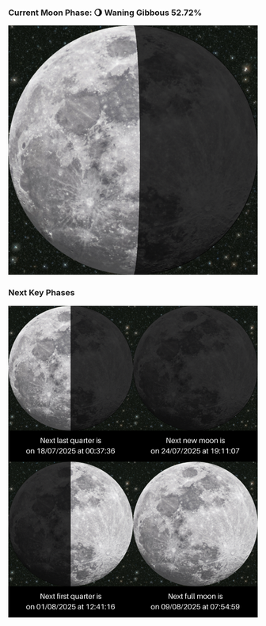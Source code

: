 ### Current Moon Phase: 🌖 Waning Gibbous 52.72%
![Moon Phase](moonphase.png)
### Next Key Phases
![Gallery](gallery.png)